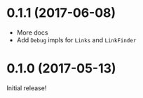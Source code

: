 # 0.1.1 (2017-06-08)

* More docs
* Add `Debug` impls for `Links` and `LinkFinder`

# 0.1.0 (2017-05-13)

Initial release!
